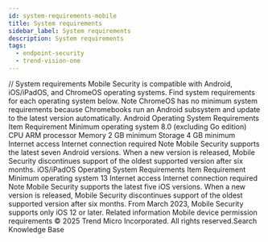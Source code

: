 ```yaml
---
id: system-requirements-mobile
title: System requirements
sidebar_label: System requirements
description: System requirements
tags:
  - endpoint-security
  - trend-vision-one
---
```


/*<![CDATA[*/ $('#title').html($('meta[name=map-description]').attr('content')); /*]]>*/ System requirements Mobile Security is compatible with Android, iOS/iPadOS, and ChromeOS operating systems. Find system requirements for each operating system below. Note ChromeOS has no minimum system requirements because Chromebooks run an Android subsystem and update to the latest version automatically. Android Operating System Requirements Item Requirement Minimum operating system 8.0 (excluding Go edition) CPU ARM processor Memory 2 GB minimum Storage 4 GB minimum Internet access Internet connection required Note Mobile Security supports the latest seven Android versions. When a new version is released, Mobile Security discontinues support of the oldest supported version after six months. iOS/iPadOS Operating System Requirements Item Requirement Minimum operating system 13 Internet access Internet connection required Note Mobile Security supports the latest five iOS versions. When a new version is released, Mobile Security discontinues support of the oldest supported version after six months. From March 2023, Mobile Security supports only iOS 12 or later. Related information Mobile device permission requirements © 2025 Trend Micro Incorporated. All rights reserved.Search Knowledge Base